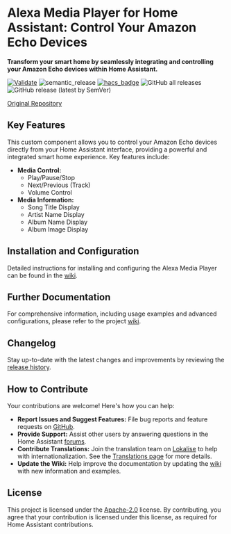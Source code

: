 # Alexa Media Player for Home Assistant: Control Your Amazon Echo Devices

**Transform your smart home by seamlessly integrating and controlling your Amazon Echo devices within Home Assistant.**

[![Validate](https://github.com/alandtse/alexa_media_player/actions/workflows/validate.yaml/badge.svg)](https://github.com/alandtse/alexa_media_player/actions/workflows/validate.yaml)
![semantic_release](https://github.com/alandtse/alexa_media_player/workflows/semantic_release/badge.svg)
[![hacs_badge](https://img.shields.io/badge/HACS-Default-orange.svg)](https://github.com/hacs/integration)
![GitHub all releases](https://img.shields.io/github/downloads/alandtse/alexa_media_player/total)
![GitHub release (latest by SemVer)](https://img.shields.io/github/downloads/alandtse/alexa_media_player/latest/total)

[Original Repository](https://github.com/alandtse/alexa_media_player)

## Key Features

This custom component allows you to control your Amazon Echo devices directly from your Home Assistant interface, providing a powerful and integrated smart home experience. Key features include:

*   **Media Control:**
    *   Play/Pause/Stop
    *   Next/Previous (Track)
    *   Volume Control
*   **Media Information:**
    *   Song Title Display
    *   Artist Name Display
    *   Album Name Display
    *   Album Image Display

## Installation and Configuration

Detailed instructions for installing and configuring the Alexa Media Player can be found in the [wiki](https://github.com/alandtse/alexa_media_player/wiki/Configuration).

## Further Documentation

For comprehensive information, including usage examples and advanced configurations, please refer to the project [wiki](https://github.com/alandtse/alexa_media_player/wiki).

## Changelog

Stay up-to-date with the latest changes and improvements by reviewing the [release history](https://github.com/alandtse/alexa_media_player/releases).

## How to Contribute

Your contributions are welcome! Here's how you can help:

*   **Report Issues and Suggest Features:** File bug reports and feature requests on [GitHub](https://github.com/alandtse/alexa_media_player/issues).
*   **Provide Support:** Assist other users by answering questions in the Home Assistant [forums](https://community.home-assistant.io/t/echo-devices-alexa-as-media-player-testers-needed/58639).
*   **Contribute Translations:** Join the translation team on [Lokalise](https://app.lokalise.com/project/465185555eee18dd537ca6.39714580/) to help with internationalization. See the [Translations page](https://github.com/alandtse/alexa_media_player/wiki/Translations) for more details.
*   **Update the Wiki:** Help improve the documentation by updating the [wiki](https://github.com/alandtse/alexa_media_player/wiki) with new information and examples.

## License

This project is licensed under the [Apache-2.0](LICENSE) license. By contributing, you agree that your contribution is licensed under this license, as required for Home Assistant contributions.